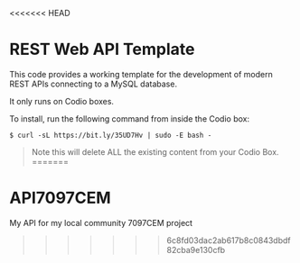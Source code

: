 <<<<<<< HEAD
# REST Web API Template

This code provides a working template for the development of modern REST APIs connecting to a MySQL database.

It only runs on Codio boxes.

To install, run the following command from inside the Codio box:

```
$ curl -sL https://bit.ly/35UD7Hv | sudo -E bash -
```

> Note this will delete ALL the existing content from your Codio Box.
=======
# API7097CEM
My API for my local community 7097CEM project
>>>>>>> 6c8fd03dac2ab617b8c0843dbdf82cba9e130cfb
